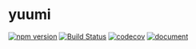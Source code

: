 # yuumi

[![npm version](https://badge.fury.io/js/%40mochen%2Fyuumi.svg)](https://badge.fury.io/js/%40mochen%2Fyuumi) [![Build Status](https://travis-ci.org/imochen/yuumi.svg?branch=master)](https://travis-ci.org/imochen/yuumi) [![codecov](https://codecov.io/gh/imochen/yuumi/branch/master/graph/badge.svg)](https://codecov.io/gh/imochen/yuumi) [![document](https://img.shields.io/badge/document-published-brightgreen)](https://imochen.github.io/yuumi/)
